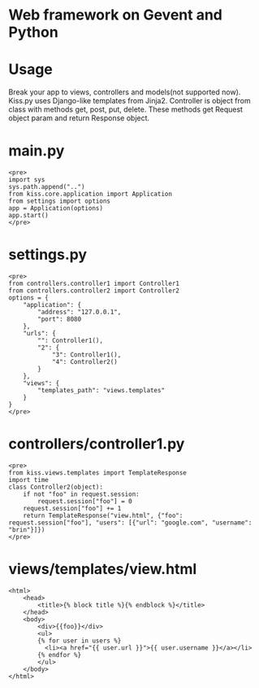 # Web framework on Gevent and Python

# Usage

Break your app to views, controllers and models(not supported now).
Kiss.py uses Django-like templates from Jinja2.
Controller is object from class with methods get, post, put, delete.
These methods get Request object param and return Response object.

# main.py
	<pre>
	import sys
	sys.path.append("..")
	from kiss.core.application import Application
	from settings import options
	app = Application(options)
	app.start()
	</pre>
# settings.py
	<pre>
	from controllers.controller1 import Controller1
	from controllers.controller2 import Controller2
	options = {
		"application": {
			"address": "127.0.0.1",
			"port": 8080
		},
		"urls": {
			"": Controller1(),
			"2": {
				"3": Controller1(),
				"4": Controller2()
			}
		},
		"views": {
			"templates_path": "views.templates"
		}
	}
	</pre>
# controllers/controller1.py
	<pre>
	from kiss.views.templates import TemplateResponse
	import time
	class Controller2(object):
		if not "foo" in request.session:
			request.session["foo"] = 0
		request.session["foo"] += 1
		return TemplateResponse("view.html", {"foo": request.session["foo"], "users": [{"url": "google.com", "username": "brin"}]})
	</pre>
# views/templates/view.html
	
	<html>
		<head>
			<title>{% block title %}{% endblock %}</title>
		</head>
		<body>
			<div>{{foo}}</div>
			<ul>
			{% for user in users %}
			  <li><a href="{{ user.url }}">{{ user.username }}</a></li>
			{% endfor %}
			</ul>
		</body>
	</html>

